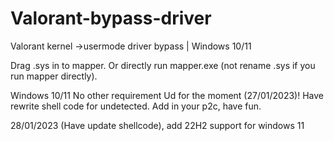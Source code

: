 # Valorant-bypass-driver
Valorant kernel ->usermode driver bypass | Windows 10/11 


Drag .sys in to mapper. Or directly run mapper.exe (not rename .sys if you run mapper directly).

Windows 10/11
No other requirement
Ud for the moment (27/01/2023)!
Have rewrite shell code for undetected.
Add in your p2c, have fun.


28/01/2023 (Have update shellcode), add 22H2 support for windows 11

